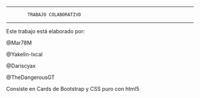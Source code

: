 *******************************************

            TRABAJO COLABORATIVO

*******************************************



Este trabajo está elaborado por:

@Mar78M

@Yakelin-Ixcal

@Dariscyax

@TheDangerousGT



Consiste en Cards de Bootstrap y CSS puro con html5